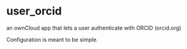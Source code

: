 # user_orcid

an ownCloud app that lets a user authenticate with ORCID (orcid.org)

Configuration is meant to be simple. 
